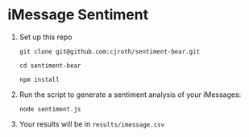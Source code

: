 # iMessage Sentiment

1. Set up this repo

    `git clone git@github.com:cjroth/sentiment-bear.git`

    `cd sentiment-bear`

    `npm install`

2. Run the script to generate a sentiment analysis of your iMessages:

    `node sentiment.js`

3. Your results will be in `results/imessage.csv`
